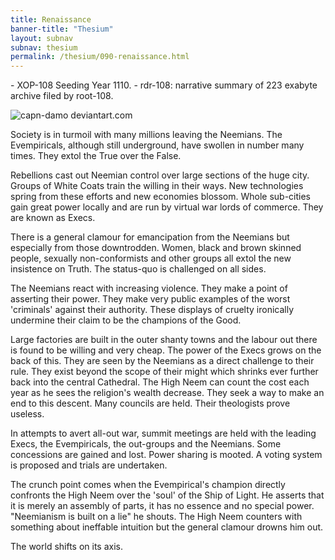 ```yaml
---
title: Renaissance
banner-title: "Thesium" 
layout: subnav 
subnav: thesium 
permalink: /thesium/090-renaissance.html
---
```


<div class="data">
- XOP-108 Seeding Year 1110.
- rdr-108: narrative summary of 223 exabyte archive filed by root-108.  
</div>

![capn-damo deviantart.com](https://images-wixmp-ed30a86b8c4ca887773594c2.wixmp.com/f/87157177-c2fc-4877-91ea-2841f6f9bd16/dag0c2w-6f31670e-58fa-4471-8b34-6f233f5ccdc8.jpg?token=eyJ0eXAiOiJKV1QiLCJhbGciOiJIUzI1NiJ9.eyJzdWIiOiJ1cm46YXBwOjdlMGQxODg5ODIyNjQzNzNhNWYwZDQxNWVhMGQyNmUwIiwiaXNzIjoidXJuOmFwcDo3ZTBkMTg4OTgyMjY0MzczYTVmMGQ0MTVlYTBkMjZlMCIsIm9iaiI6W1t7InBhdGgiOiJcL2ZcLzg3MTU3MTc3LWMyZmMtNDg3Ny05MWVhLTI4NDFmNmY5YmQxNlwvZGFnMGMydy02ZjMxNjcwZS01OGZhLTQ0NzEtOGIzNC02ZjIzM2Y1Y2NkYzguanBnIn1dXSwiYXVkIjpbInVybjpzZXJ2aWNlOmZpbGUuZG93bmxvYWQiXX0.UMkA6qgakXF2wfdY8N_uK8G4G2FL11H6G3ThVHrf5h8)

Society is in turmoil with many millions leaving the Neemians. The
Evempiricals, although still underground, have swollen in number many times.
They extol the True over the False.

Rebellions cast out Neemian control over large sections of the huge city.
Groups of White Coats train the willing in their ways. New technologies spring
from these efforts and new economies blossom. Whole sub-cities gain great power
locally and are run by virtual war lords of commerce. They are known as Execs.

There is a general clamour for emancipation from the Neemians but especially
from those downtrodden. Women, black and brown skinned people, sexually
non-conformists and other groups all extol the new insistence on Truth. The
status-quo is challenged on all sides.

The Neemians react with increasing violence. They make a point of asserting
their power. They make very public examples of the worst 'criminals' against
their authority. These displays of cruelty ironically undermine their claim to
be the champions of the Good.

Large factories are built in the outer shanty towns and the labour out there is
found to be willing and very cheap. The power of the Execs grows on the back of
this. They are seen by the Neemians as a direct challenge to their rule. They
exist beyond the scope of their might which shrinks ever further back into the
central Cathedral. The High Neem can count the cost each year as he sees the
religion's wealth decrease. They seek a way to make an end to this descent.
Many councils are held. Their theologists prove useless.

In attempts to avert all-out war, summit meetings are held with the leading
Execs, the Evempiricals, the out-groups and the Neemians. Some concessions are
gained and lost. Power sharing is mooted. A voting system is proposed and
trials are undertaken.

The crunch point comes when the Evempirical's champion directly confronts the
High Neem over the 'soul' of the Ship of Light. He asserts that it is merely an
assembly of parts, it has no essence and no special power. "Neemianism is built
on a lie" he shouts. The High Neem counters with something about ineffable intuition but the general clamour drowns him out.

The world shifts on its axis.
